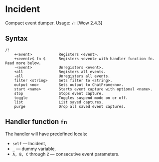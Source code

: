 Incident
========

Compact event dumper. Usage: `/!` [Wow 2.4.3]

Syntax
------

```
/!
    +<event>            Registers <event>.
    +<event>$ fn $      Registers <event> with handler function fn. Read more below.
    -<event>            Unregisters <event>.
    +all                Registers all events.
    -all                Unregisters all events.
    filter <string>     Sets filter to <string>.
    output <no>         Sets output to ChatFrame<no>.
    start <name>        Starts event capture with optional <name>.
    stop                Stops event capture.
    toggle              Toggles suspend mode on or off.
    list                List saved captures.
    purge               Drop all saved event captures.
```

Handler function `fn`
---------------------

The handler will have predefined locals:

- `self` — Incident,
- `_` — dummy variable,
- `A, B, C` through `Z` — consecutive event parameters.
